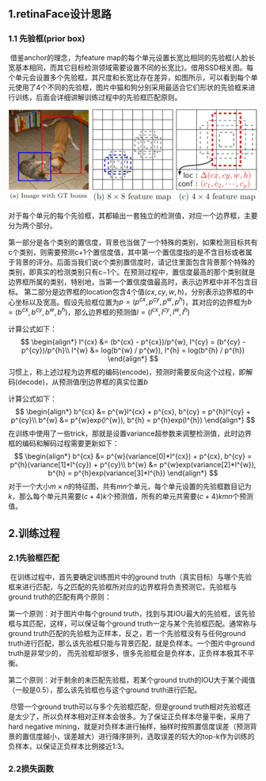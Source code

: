## 1.retinaFace设计思路

### 1.1 先验框(prior box)

​        借鉴anchor的理念，为feature map的每个单元设置长宽比相同的先验框(人脸长宽基本相同，而其它目标检测领域需要设置不同的长宽比)。借用SSD相关图。每个单元会设置多个先验框，其尺度和长宽比存在差异，如图所示，可以看到每个单元使用了4个不同的先验框，图片中猫和狗分别采用最适合它们形状的先验框来进行训练，后面会详细讲解训练过程中的先验框匹配原则。

![](img\img1.jpg)

对于每个单元的每个先验框，其都输出一套独立的检测值，对应一个边界框，主要分为两个部分。

第一部分是各个类别的置信度，背景也当做了一个特殊的类别，如果检测目标共有c个类别，则需要预测c+1个置信度值，其中第一个置信度指的是不含目标或者属于背景的评分。后面当我们说c个类别置信度时，请记住里面包含背景那个特殊的类别，即真实的检测类别只有c−1个。在预测过程中，置信度最高的那个类别就是边界框所属的类别，特别地，当第一个置信度值最高时，表示边界框中并不包含目标。
第二部分是边界框的location包含4个值$(cx, cy, w, h)$，分别表示边界框的中心坐标以及宽高。假设先验框位置为$p = (p^{cx}, p^{cy}, p^{w}, p^{h})$，其对应的边界框为$b = (b^{cx}, b^{cy}, b^{w}, b^{h})$，那么边界框的预测值$l = (l^{cx}, l^{cy}, l^{w}, l^{h})$

计算公式如下：
$$
\begin{align*}
l^{cx} &= (b^{cx} - p^{cx})/p^{w}, l^{cy} = (b^{cy} - p^{cy})/p^{h}\\
l^{w} &= log(b^{w} / p^{w}), l^{h} = log(b^{h} / p^{h})
\end{align*}
$$
习惯上，称上述过程为边界框的编码(encode)，预测时需要反向这个过程，即解码(decode)，从预测值$l$到边界框的真实位置$b$

计算公式如下：
$$
\begin{align*}
b^{cx} &= p^{w}l^{cx} + p^{cx}, b^{cy} = p^{h}l^{cy} + p^{cy}\\
b^{w} &= p^{w}exp(l^{w}), b^{h} = p^{h}exp(l^{h})
\end{align*}
$$
在训练中使用了一些trick，那就是设置variance超参数来调整检测值，此时边界框的编码和解码过程需要更新如下：
$$
\begin{align*}
b^{cx} &= p^{w}(variance[0]*l^{cx}) + p^{cx}, b^{cy} = p^{h}(variance[1]*l^{cy}) + p^{cy}\\
b^{w} &= p^{w}exp(variance[2]*l^{w}), b^{h} = p^{h}exp(variance[3]*l^{h})
\end{align*}
$$
对于一个大小$m×n$的特征图，共有$mn$个单元，每个单元设置的先验框数目记为$k$，那么每个单元共需要$(c+4)k$个预测值，所有的单元共需要$(c+4)kmn$个预测值。



## 2.训练过程

### 2.1先验框匹配

​        在训练过程中，首先要确定训练图片中的ground truth（真实目标）与哪个先验框来进行匹配，与之匹配的先验框所对应的边界框将负责预测它。先验框与ground truth的匹配有两个原则：

第一个原则：对于图片中每个ground truth，找到与其IOU最大的先验框，该先验框与其匹配，这样，可以保证每个ground truth一定与某个先验框匹配。通常称与ground truth匹配的先验框为正样本，反之，若一个先验框没有与任何ground truth进行匹配，那么该先验框只能与背景匹配，就是负样本。一个图片中ground truth是非常少的， 而先验框却很多，很多先验框会是负样本，正负样本极其不平衡。

第二个原则：对于剩余的未匹配先验框，若某个ground truth的IOU大于某个阈值（一般是0.5），那么该先验框也与这个ground truth进行匹配。

​        尽管一个ground truth可以与多个先验框匹配，但是ground truth相对先验框还是太少了，所以负样本相对正样本会很多。为了保证正负样本尽量平衡，采用了hard negative mining，就是对负样本进行抽样，抽样时按照置信度误差（预测背景的置信度越小，误差越大）进行降序排列，选取误差的较大的top-k作为训练的负样本，以保证正负样本比例接近1:3。

### 2.2损失函数

